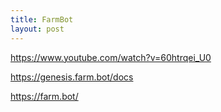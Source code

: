 ```yaml
---
title: FarmBot
layout: post
---
```


https://www.youtube.com/watch?v=60htrqei_U0

https://genesis.farm.bot/docs

https://farm.bot/